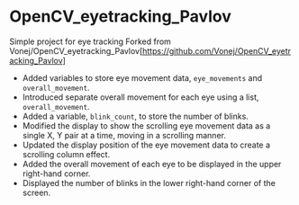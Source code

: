 # OpenCV_eyetracking_Pavlov
Simple project for eye tracking
Forked from Vonej/OpenCV_eyetracking_Pavlov[https://github.com/Vonej/OpenCV_eyetracking_Pavlov]

- Added variables to store eye movement data, `eye_movements` and `overall_movement`.
- Introduced separate overall movement for each eye using a list, `overall_movement`.
- Added a variable, `blink_count`, to store the number of blinks.
- Modified the display to show the scrolling eye movement data as a single X, Y pair at a time, moving in a scrolling manner.
- Updated the display position of the eye movement data to create a scrolling column effect.
- Added the overall movement of each eye to be displayed in the upper right-hand corner.
- Displayed the number of blinks in the lower right-hand corner of the screen.
